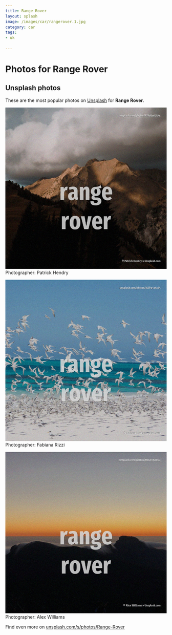```yaml
---
title: Range Rover
layout: splash
image: /images/car/rangerover.1.jpg
category: car
tags:
- uk

---
```

# Photos for Range Rover
 
## Unsplash photos
These are the most popular photos on [Unsplash](https://unsplash.com) for **Range Rover**.
 
![Range Rover](/images/car/rangerover.1.jpg)
Photographer:  Patrick Hendry
 
![Range Rover](/images/car/rangerover.2.jpg)
Photographer:  Fabiana Rizzi
 
![Range Rover](/images/car/rangerover.3.jpg)
Photographer:  Alex Williams
 
Find even more on [unsplash.com/s/photos/Range-Rover](https://unsplash.com/s/photos/Range-Rover)
 

